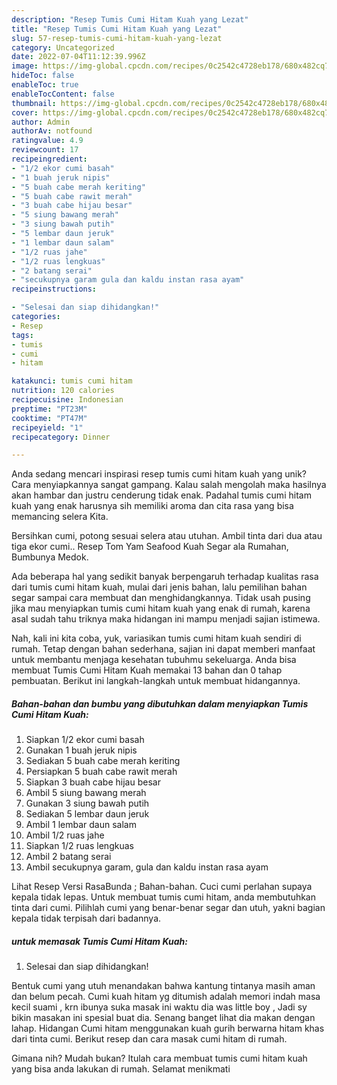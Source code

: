 ```yaml
---
description: "Resep Tumis Cumi Hitam Kuah yang Lezat"
title: "Resep Tumis Cumi Hitam Kuah yang Lezat"
slug: 57-resep-tumis-cumi-hitam-kuah-yang-lezat
category: Uncategorized
date: 2022-07-04T11:12:39.996Z
image: https://img-global.cpcdn.com/recipes/0c2542c4728eb178/680x482cq70/tumis-cumi-hitam-kuah-foto-resep-utama.jpg
hideToc: false
enableToc: true
enableTocContent: false
thumbnail: https://img-global.cpcdn.com/recipes/0c2542c4728eb178/680x482cq70/tumis-cumi-hitam-kuah-foto-resep-utama.jpg
cover: https://img-global.cpcdn.com/recipes/0c2542c4728eb178/680x482cq70/tumis-cumi-hitam-kuah-foto-resep-utama.jpg
author: Admin
authorAv: notfound
ratingvalue: 4.9
reviewcount: 17
recipeingredient:
- "1/2 ekor cumi basah"
- "1 buah jeruk nipis"
- "5 buah cabe merah keriting"
- "5 buah cabe rawit merah"
- "3 buah cabe hijau besar"
- "5 siung bawang merah"
- "3 siung bawah putih"
- "5 lembar daun jeruk"
- "1 lembar daun salam"
- "1/2 ruas jahe"
- "1/2 ruas lengkuas"
- "2 batang serai"
- "secukupnya garam gula dan kaldu instan rasa ayam"
recipeinstructions:

- "Selesai dan siap dihidangkan!"
categories:
- Resep
tags:
- tumis
- cumi
- hitam

katakunci: tumis cumi hitam 
nutrition: 120 calories
recipecuisine: Indonesian
preptime: "PT23M"
cooktime: "PT47M"
recipeyield: "1"
recipecategory: Dinner

---
```





Anda sedang mencari inspirasi resep tumis cumi hitam kuah yang unik? Cara menyiapkannya sangat gampang. Kalau salah mengolah maka hasilnya akan hambar dan justru cenderung tidak enak. Padahal tumis cumi hitam kuah yang enak harusnya sih memiliki aroma dan cita rasa yang bisa memancing selera Kita.





Bersihkan cumi, potong sesuai selera atau utuhan. Ambil tinta dari dua atau tiga ekor cumi.. Resep Tom Yam Seafood Kuah Segar ala Rumahan, Bumbunya Medok.

Ada beberapa hal yang sedikit banyak berpengaruh terhadap kualitas rasa dari tumis cumi hitam kuah, mulai dari jenis bahan, lalu pemilihan bahan segar sampai cara membuat dan menghidangkannya. Tidak usah pusing jika mau menyiapkan tumis cumi hitam kuah yang enak di rumah, karena asal sudah tahu triknya maka hidangan ini mampu menjadi sajian istimewa.






Nah, kali ini kita coba, yuk, variasikan tumis cumi hitam kuah sendiri di rumah. Tetap dengan bahan sederhana, sajian ini dapat memberi manfaat untuk membantu menjaga kesehatan tubuhmu sekeluarga. Anda bisa membuat Tumis Cumi Hitam Kuah memakai 13 bahan dan 0 tahap pembuatan. Berikut ini langkah-langkah untuk membuat hidangannya.

<!--inarticleads1-->

##### Bahan-bahan dan bumbu yang dibutuhkan dalam menyiapkan Tumis Cumi Hitam Kuah:

1. Siapkan 1/2 ekor cumi basah
1. Gunakan 1 buah jeruk nipis
1. Sediakan 5 buah cabe merah keriting
1. Persiapkan 5 buah cabe rawit merah
1. Siapkan 3 buah cabe hijau besar
1. Ambil 5 siung bawang merah
1. Gunakan 3 siung bawah putih
1. Sediakan 5 lembar daun jeruk
1. Ambil 1 lembar daun salam
1. Ambil 1/2 ruas jahe
1. Siapkan 1/2 ruas lengkuas
1. Ambil 2 batang serai
1. Ambil secukupnya garam, gula dan kaldu instan rasa ayam


Lihat Resep Versi RasaBunda ; Bahan-bahan. Cuci cumi perlahan supaya kepala tidak lepas. Untuk membuat tumis cumi hitam, anda membutuhkan tinta dari cumi. Pilihlah cumi yang benar-benar segar dan utuh, yakni bagian kepala tidak terpisah dari badannya. 

<!--inarticleads2-->

#####  untuk memasak Tumis Cumi Hitam Kuah:


1. Selesai dan siap dihidangkan!

Bentuk cumi yang utuh menandakan bahwa kantung tintanya masih aman dan belum pecah. Cumi kuah hitam yg ditumish adalah memori indah masa kecil suami , krn ibunya suka masak ini waktu dia was little boy , Jadi sy bikin masakan ini spesial buat dia. Senang banget lihat dia makan dengan lahap. Hidangan Cumi hitam menggunakan kuah gurih berwarna hitam khas dari tinta cumi. Berikut resep dan cara masak cumi hitam di rumah. 

Gimana nih? Mudah bukan? Itulah cara membuat tumis cumi hitam kuah yang bisa anda lakukan di rumah. Selamat menikmati
